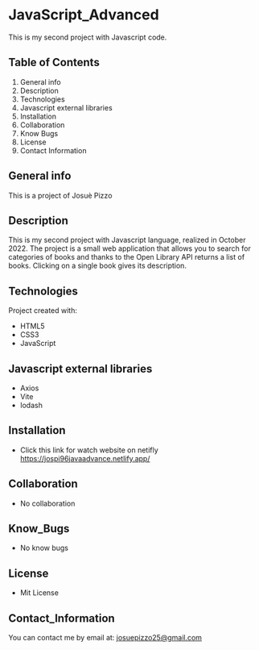 # JavaScript_Advanced

This is my second project with Javascript code.

## Table of Contents
1. General info
2. Description
3. Technologies
4. Javascript external libraries
5. Installation
6. Collaboration
7. Know Bugs
8. License
9. Contact Information

## General info
This is a project of Josuè Pizzo

## Description
This is my second project with Javascript language, realized in October 2022.
The project is a small web application that allows you to search for categories of books and thanks to the Open Library API returns a list of books. Clicking on a single book gives its description.

## Technologies
Project created with:
* HTML5
* CSS3
* JavaScript

## Javascript external libraries
* Axios
* Vite
* lodash

## Installation
* Click this link for watch website on netifly https://jospi96javaadvance.netlify.app/

## Collaboration
* No collaboration

## Know_Bugs
* No know bugs

## License
* Mit License

## Contact_Information
You can contact me by email at: josuepizzo25@gmail.com
